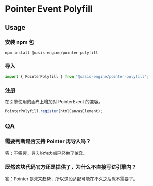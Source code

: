 # Pointer Event Polyfill

## Usage

### 安装 npm 包

```sh
npm install @oasis-engine/pointer-polyfill
```

### 导入

```javascript
import { PointerPolyfill } from "@oasis-engine/pointer-polyfill";
```

### 注册

在引擎使用的画布上增加对 PointerEvent 的兼容。

```javascript
PointerPolyfill.register(htmlCanvasElement);
```

## QA

### 需要判断是否支持 Pointer 再导入吗？

答：不需要，导入的包内部已经做了兼容。

### 既然这块代码官方还是提供了，为什么不直接写进引擎内？

答：Pointer 是未来趋势，所以这段适配可能在不久之后就不需要了。